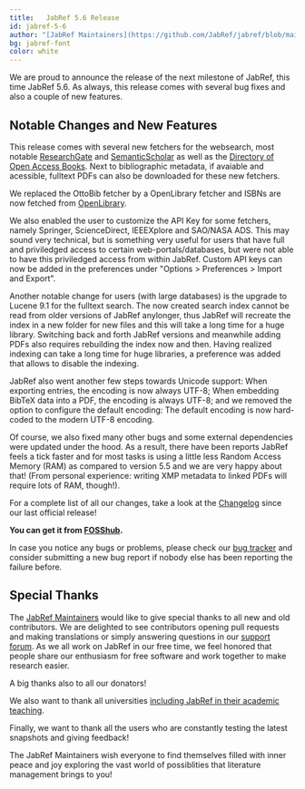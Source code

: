 ```yaml
---
title:   JabRef 5.6 Release
id: jabref-5-6
author: "[JabRef Maintainers](https://github.com/JabRef/jabref/blob/main/MAINTAINERS)"
bg: jabref-font
color: white
---
```


We are proud to announce the release of the next milestone of JabRef, this time JabRef 5.6. As always, this release comes with several bug fixes and also a couple of new features.

## Notable Changes and New Features

This release comes with several new fetchers for the websearch, most notable [ResearchGate](https://www.researchgate.net/) and [SemanticScholar](https://www.semanticscholar.org/) as well as the [Directory of Open Access Books](https://doabooks.org/). Next to bibliographic metadata, if avaiable and acessible, fulltext PDFs can also be downloaded for these new fetchers.

We replaced the OttoBib fetcher by a OpenLibrary fetcher and ISBNs are now fetched from [OpenLibrary](https://openlibrary.org/dev/docs/api/books).

We also enabled the user to customize the API Key for some fetchers, namely Springer, ScienceDirect, IEEEXplore and SAO/NASA ADS. This may sound very technical, but is something very useful for users that have full and priviledged access to certain web-portals/databases, but were not able to have this priviledged access from within JabRef. Custom API keys can now be added in the preferences under "Options > Preferences > Import and Export".

Another notable change for users (with large databases) is the upgrade to Lucene 9.1 for the fulltext search. The now created search index cannot be read from older versions of JabRef anylonger, thus JabRef will recreate the index in a new folder for new files and this will take a long time for a huge library. Switching back and forth JabRef versions and meanwhile adding PDFs also requires rebuilding the index now and then. Having realized indexing can take a long time for huge libraries, a preference was added that allows to disable the indexing.

JabRef also went another few steps towards Unicode support: When exporting entries, the encoding is now always UTF-8; When embedding BibTeX data into a PDF, the encoding is always UTF-8; and we removed the option to configure the default encoding: The default encoding is now hard-coded to the modern UTF-8 encoding.

Of course, we also fixed many other bugs and some external dependencies were updated under the hood. As a result, there have been reports JabRef feels a tick faster and for most tasks is using a little less Random Access Memory (RAM) as compared to version 5.5 and we are very happy about that! (From personal experience: writing XMP metadata to linked PDFs will require lots of RAM, though!).

For a complete list of all our changes, take a look at the [Changelog](https://github.com/JabRef/jabref/blob/main/CHANGELOG.md) since our last official release!

**You can get it from [FOSShub](https://www.fosshub.com/JabRef.html).**

In case you notice any bugs or problems, please check our [bug tracker](https://github.com/JabRef/jabref/issues) and consider submitting a new bug report if nobody else has been reporting the failure before.

## Special Thanks

The [JabRef Maintainers](https://github.com/JabRef/jabref/blob/main/MAINTAINERS) would like to give special thanks to all new and old contributors. We are delighted to see contributors opening pull requests and making translations or simply answering questions in our [support forum](https://discourse.jabref.org/).
As we all work on JabRef in our free time, we feel honored that people share our enthusiasm for free software and work together to make research easier.

A big thanks also to all our donators!

We also want to thank all universities [including JabRef in their academic teaching](https://devdocs.jabref.org/teaching).

Finally, we want to thank all the users who are constantly testing the latest snapshots and giving feedback!

The JabRef Maintainers wish everyone to find themselves filled with inner peace and joy exploring the vast world of possiblities that literature management brings to you!
